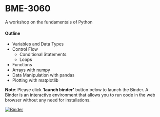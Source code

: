 # BME-3060
A workshop on the fundamentals of Python<br>
#### **Outline** <br>
* Variables and Data Types
* Control Flow
  * Conditional Statements
  * Loops
* Functions
* Arrays with numpy
* Data Manipulation with pandas
* Plotting with matplotlib



**Note**: Please click **'launch binder'** button below to launch the Binder. A Binder is an interactive environment that allows you to run code in the web browser without any need for installations. <br>

[![Binder](https://mybinder.org/badge_logo.svg)](https://mybinder.org/v2/gh/The-CEAS-Library/BME-3060/HEAD)
